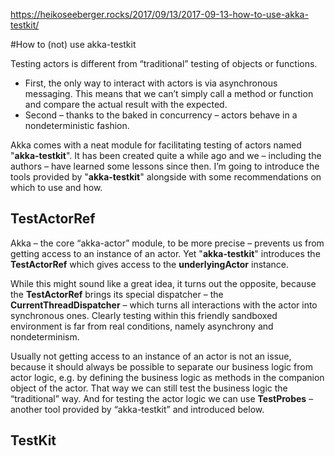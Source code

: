 https://heikoseeberger.rocks/2017/09/13/2017-09-13-how-to-use-akka-testkit/

#How to (not) use akka-testkit

Testing actors is different from “traditional” testing of objects or functions.
* First, the only way to interact with actors is via asynchronous messaging.
This means that we can’t simply call a method or function and compare the actual result with the expected.
* Second – thanks to the baked in concurrency – actors behave in a nondeterministic fashion.

Akka comes with a neat module for facilitating testing of actors named "**akka-testkit**".
It has been created quite a while ago and we – including the authors – have learned some lessons since then.
I’m going to introduce the tools provided by "**akka-testkit**" alongside with some recommendations on which to use and how.

## TestActorRef

Akka – the core “akka-actor” module, to be more precise – prevents us from getting access to an instance of an actor.
Yet "**akka-testkit**" introduces the **TestActorRef** which gives access to the **underlyingActor** instance.


While this might sound like a great idea, it turns out the opposite, because the **TestActorRef** brings its special 
dispatcher – the **CurrentThreadDispatcher** – which turns all interactions with the actor into synchronous ones. Clearly testing within this friendly sandboxed environment is far from real conditions, namely asynchrony and nondeterminism.

Usually not getting access to an instance of an actor is not an issue, because it should always be possible to separate 
our business logic from actor logic, e.g. by defining the business logic as methods in the companion object of the actor.
That way we can still test the business logic the “traditional” way. And for testing the actor logic we can use **TestProbes** – another tool provided by “akka-testkit” and introduced below.

## TestKit



